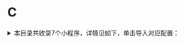 # C
<details>
<summary>
本目录共收录7个小程序，详情见如下，单击导入对应配置：
</summary>

- [Clubmed](surge:///install-module?url=https%3A%2F%2Fraw.githubusercontent.com%2FzirawellRule%2FSurge%2FAdblock%2FApplet%2FWechat%2FC%2FClubmed%2Fclubmed.sgmodule)
- [CoCo点单+](surge:///install-module?url=https%3A%2F%2Fraw.githubusercontent.com%2FzirawellRule%2FSurge%2FAdblock%2FApplet%2FWechat%2FC%2FCoCo%E7%82%B9%E5%8D%95%2B%2Fcoco.sgmodule)
- [曹操出行](surge:///install-module?url=https%3A%2F%2Fraw.githubusercontent.com%2FzirawellRule%2FSurge%2FAdblock%2FApplet%2FWechat%2FC%2F%E6%9B%B9%E6%93%8D%E5%87%BA%E8%A1%8C%2Fcaocao.sgmodule)
- [茶百道点餐](surge:///install-module?url=https%3A%2F%2Fraw.githubusercontent.com%2FzirawellRule%2FSurge%2FAdblock%2FApplet%2FWechat%2FC%2F%E8%8C%B6%E7%99%BE%E9%81%93%E7%82%B9%E9%A4%90%2Fchabaidao.sgmodule)
- [茶颜悦色](surge:///install-module?url=https%3A%2F%2Fraw.githubusercontent.com%2FzirawellRule%2FSurge%2FAdblock%2FApplet%2FWechat%2FC%2F%E8%8C%B6%E9%A2%9C%E6%82%A6%E8%89%B2%2Fsexytea.sgmodule)
- [菜鸟速递](surge:///install-module?url=https%3A%2F%2Fraw.githubusercontent.com%2FzirawellRule%2FSurge%2FAdblock%2FApplet%2FWechat%2FC%2F%E8%8F%9C%E9%B8%9F%E9%80%9F%E9%80%92%2Fcainiao.sgmodule)
- [陈香贵点单](surge:///install-module?url=https%3A%2F%2Fraw.githubusercontent.com%2FzirawellRule%2FSurge%2FAdblock%2FApplet%2FWechat%2FC%2F%E9%99%88%E9%A6%99%E8%B4%B5%E7%82%B9%E5%8D%95%2Fcxg.sgmodule)

</details>